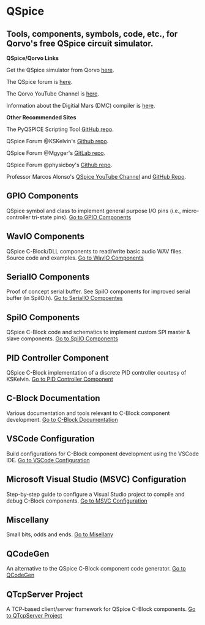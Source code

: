 # QSpice

## Tools, components, symbols, code, etc., for Qorvo's free QSpice circuit simulator.

**QSpice/Qorvo Links**

Get the QSpice simulator from Qorvo [here](https://www.qorvo.com/).

The QSpice forum is [here](https://forum.qorvo.com/c/qspice/).

The Qorvo YouTube Channel is [here](https://www.youtube.com/c/qorvo).

Information about the Digitial Mars (DMC) compiler is [here](README_DMC.md).

**Other Recommended Sites**

The PyQSPICE Scripting Tool [GitHub repo](https://github.com/Qorvo/PyQSPICE).

QSpice Forum @KSKelvin's [Github repo](https://github.com/KSKelvin-Github/Qspice/).

QSpice Forum @Mgyger's [GitLab repo](https://gitlab.com/mgyger/qspice-symbols/).

QSpice Forum @physicboy's [Github repo](https://github.com/physicboy/QSPICE).

Professor Marcos Alonso's [QSpice YouTube Channel](https://www.youtube.com/@MarcosAlonsoElectronics) and [GitHub Repo](https://github.com/marcosalonsoelectronics/website).

## GPIO Components
QSpice symbol and class to implement general purpose I/O pins (i.e., micro-controller tri-state pins).
[Go to GPIO Components](./GPIO/)

## WavIO Components
QSpice C-Block/DLL components to read/write basic audio WAV files.  Source code and examples.
[Go to WavIO Components](./WavIO/)

## SerialIO Components
Proof of concept serial buffer.  See SpiIO components for improved serial buffer (in SpiIO.h).
[Go to SerialIO Compoentes](./SerialIO/)

## SpiIO Components
QSpice C-Block code and schematics to implement custom SPI master & slave components.
[Go to SpiIO Components](./SpiIO/)

## PID Controller Component
QSpice C-Block implementation of a discrete PID controller courtesy of KSKelvin.
[Go to PID Controller Component](./PID_Controller/)

## C-Block Documentation
Various documentation and tools relevant to C-Block component development.
[Go to C-Block Documentation](./CBlock_Doc/)

## VSCode Configuration
Build configurations for C-Block component development using the VSCode IDE.
[Go to VSCode Configuration](./VSCode/)

## Microsoft Visual Studio (MSVC) Configuration
Step-by-step guide to configure a Visual Studio project to compile and debug C-Block components.
[Go to MSVC Configuration](./MSVS/)

## Miscellany
Small bits, odds and ends.
[Go to Misellany](./Miscellany/)

## QCodeGen
An alternative to the QSpice C-Block component code generator.
[Go to QCodeGen](./QCodeGen/)

## QTcpServer Project
A TCP-based client/server framework for QSpice C-Block components.
[Go to QTcpServer Project](./QTcpServer_Project/)
